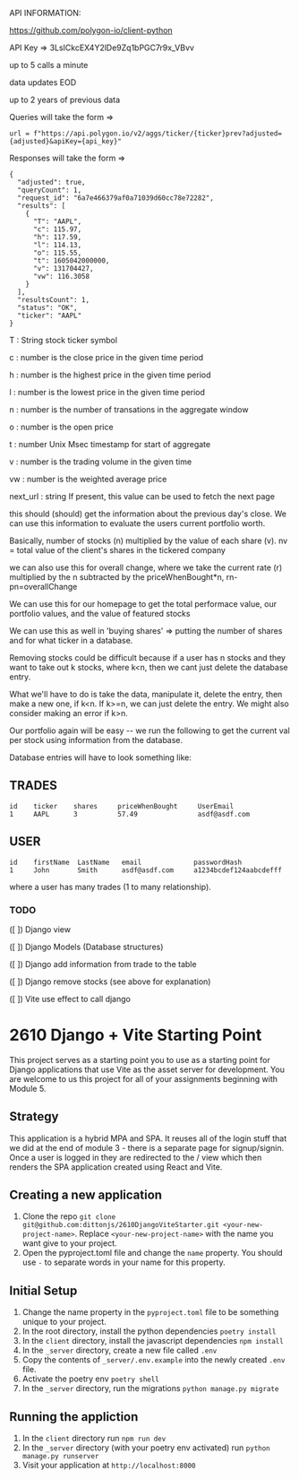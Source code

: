 API INFORMATION:

https://github.com/polygon-io/client-python

API Key => 3LsICkcEX4Y2lDe9Zq1bPGC7r9x_VBvv

up to 5 calls a minute

data updates EOD

up to 2 years of previous data 

Queries will take the form =>

```
url = f"https://api.polygon.io/v2/aggs/ticker/{ticker}prev?adjusted={adjusted}&apiKey={api_key}"

```
Responses will take the form =>
```
{
  "adjusted": true,
  "queryCount": 1,
  "request_id": "6a7e466379af0a71039d60cc78e72282",
  "results": [
    {
      "T": "AAPL",
      "c": 115.97,
      "h": 117.59,
      "l": 114.13,
      "o": 115.55,
      "t": 1605042000000,
      "v": 131704427,
      "vw": 116.3058
    }
  ],
  "resultsCount": 1,
  "status": "OK",
  "ticker": "AAPL"
}
```
T : String stock ticker symbol

c : number is the close price in the given time period

h : number is the highest price in the given time period

l : number is the lowest price in the given time period

n : number is the number of transations in the aggregate window

o : number is the open price

t : number Unix Msec timestamp for start of aggregate

v : number is the trading volume in the given time

vw : number is the weighted average price

next_url : string If present, this value can be used to fetch the next page

this should (should) get the information about the previous day's close. We can use this information to evaluate the users current portfolio worth.

Basically, number of stocks (n) multiplied by the value of each share (v). nv = total value of the client's shares in the tickered company

we can also use this for overall change, where we take the current rate (r) multiplied by the n subtracted by the priceWhenBought*n, rn-pn=overallChange 

We can use this for our homepage to get the total performace value, our portfolio values, and the value of featured stocks

We can use this as well in 'buying shares' => putting the number of shares and for what ticker in a database.

Removing stocks could be difficult because if a user has n stocks and they want to take out k stocks, where k<n, then we cant just delete the database entry.

What we'll have to do is take the data, manipulate it, delete the entry, then make a new one, if k<n. If k>=n, we can just delete the entry. We might also consider making an error if k>n.

Our portfolio again will be easy -- we run the following to get the current val per stock using information from the database.


Database entries will have to look something like:

## TRADES
```
id    ticker    shares     priceWhenBought     UserEmail
1     AAPL      3          57.49               asdf@asdf.com
```

## USER
```
id    firstName  LastName   email             passwordHash
1     John       Smith      asdf@asdf.com     a1234bcdef124aabcdefff
```

where a user has many trades (1 to many relationship).

### TODO

([ ]) Django view

([ ]) Django Models (Database structures)

([ ]) Django add information from trade to the table

([ ]) Django remove stocks (see above for explanation)

([ ]) Vite use effect to call django




# 2610 Django + Vite Starting Point
This project serves as a starting point you to use as a starting point for Django applications that use Vite as the asset server for development. You are welcome to us this project for all of your assignments beginning with Module 5.

## Strategy
This application is a hybrid MPA and SPA. It reuses all of the login stuff that we did at the end of module 3 - there is a separate page for signup/signin. Once a user is logged in they are redirected to the / view which then renders the SPA application created using React and Vite.

## Creating a new application
1. Clone the repo `git clone git@github.com:dittonjs/2610DjangoViteStarter.git <your-new-project-name>`. Replace `<your-new-project-name>` with the name you want give to your project.
2. Open the pyproject.toml file and change the `name` property. You should use `-` to separate words in your name for this property.

## Initial Setup
1. Change the name property in the `pyproject.toml` file to be something unique to your project.
1. In the root directory, install the python dependencies `poetry install`
2. In the `client` directory, install the javascript dependencies `npm install`
3. In the `_server` directory, create a new file called `.env`
4. Copy the contents of `_server/.env.example` into the newly created `.env` file.
5. Activate the poetry env `poetry shell`
6. In the `_server` directory, run the migrations `python manage.py migrate`

## Running the appliction
1. In the `client` directory run `npm run dev`
2. In the `_server` directory (with your poetry env activated) run `python manage.py runserver`
3. Visit your application at `http://localhost:8000`
